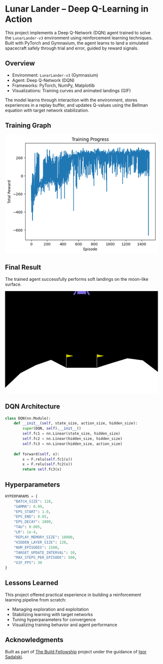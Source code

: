 # Lunar Lander – Deep Q-Learning in Action

This project implements a Deep Q-Network (DQN) agent trained to solve the `LunarLander-v3` environment using reinforcement learning techniques. Built with PyTorch and Gymnasium, the agent learns to land a simulated spacecraft safely through trial and error, guided by reward signals.

## Overview

- Environment: `LunarLander-v3` (Gymnasium)
- Agent: Deep Q-Network (DQN)
- Frameworks: PyTorch, NumPy, Matplotlib
- Visualizations: Training curves and animated landings (GIF)

The model learns through interaction with the environment, stores experiences in a replay buffer, and updates Q-values using the Bellman equation with target network stabilization.

## Training Graph

![Training Performance](./training.png)

## Final Result

The trained agent successfully performs soft landings on the moon-like surface.

![Landing GIF](./lander.gif)

## DQN Architecture

```python
class DQN(nn.Module):
    def __init__(self, state_size, action_size, hidden_size):
        super(DQN, self).__init__()
        self.fc1 = nn.Linear(state_size, hidden_size)
        self.fc2 = nn.Linear(hidden_size, hidden_size)
        self.fc3 = nn.Linear(hidden_size, action_size)

    def forward(self, x):
        x = F.relu(self.fc1(x))
        x = F.relu(self.fc2(x))
        return self.fc3(x)
```

## Hyperparameters

```python
HYPERPARAMS = {
    "BATCH_SIZE": 128,
    "GAMMA": 0.99,
    "EPS_START": 1.0,
    "EPS_END": 0.05,
    "EPS_DECAY": 1800,
    "TAU": 0.005,
    "LR": 1e-4,
    "REPLAY_MEMORY_SIZE": 10000,
    "HIDDEN_LAYER_SIZE": 128,
    "NUM_EPISODES": 1500,
    "TARGET_UPDATE_INTERVAL": 10,
    "MAX_STEPS_PER_EPISODE": 500,
    "GIF_FPS": 30
}
```

## Lessons Learned

This project offered practical experience in building a reinforcement learning pipeline from scratch:
- Managing exploration and exploitation
- Stabilizing learning with target networks
- Tuning hyperparameters for convergence
- Visualizing training behavior and agent performance

## Acknowledgments

Built as part of [The Build Fellowship](https://www.buildfellowship.com) project under the guidance of [Igor Sadalski](https://github.com/igor-sadalski).
